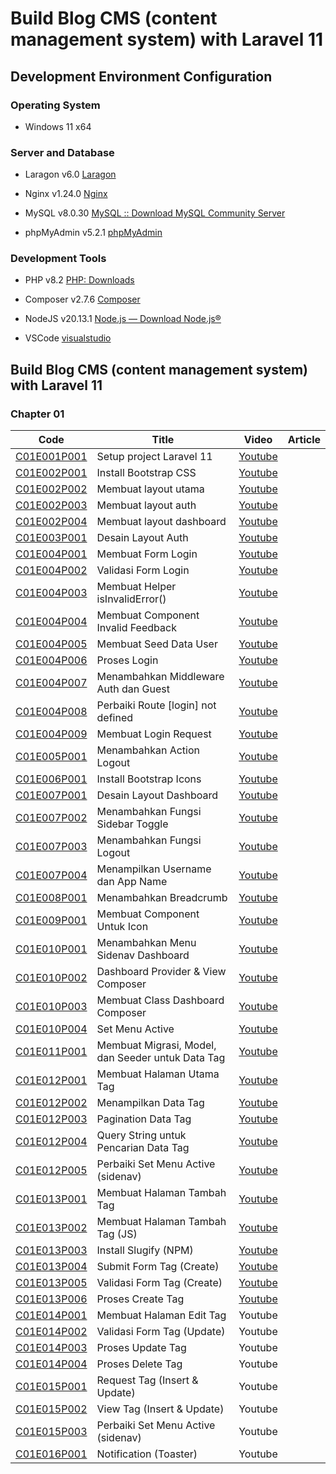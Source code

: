 # Build Blog CMS (content management system) with Laravel 11

## Development Environment Configuration

### Operating System

- Windows 11 x64

### Server and Database

- Laragon v6.0 [Laragon](https://laragon.org/download/)

- Nginx v1.24.0 [Nginx](https://nginx.org/en/download.html)

- MySQL v8.0.30 [MySQL :: Download MySQL Community Server](https://dev.mysql.com/downloads/mysql/)

- phpMyAdmin v5.2.1 [phpMyAdmin](https://www.phpmyadmin.net/)

### Development Tools

- PHP v8.2 [PHP: Downloads](https://www.php.net/downloads.php)

- Composer v2.7.6 [Composer](https://getcomposer.org/download/)

- NodeJS v20.13.1 [Node.js — Download Node.js®](https://nodejs.org/en/download)

- VSCode [visualstudio](https://code.visualstudio.com/)

## Build Blog CMS (content management system) with Laravel 11

### Chapter 01

| Code                                                                                                                                                                                                            | Title                                             | Video                                                       | Article |
| --------------------------------------------------------------------------------------------------------------------------------------------------------------------------------------------------------------- | ------------------------------------------------- | ----------------------------------------------------------- | ------- |
| [C01E001P001](https://github.com/ilmukita/build-blog-cms-with-laravel-11-support/blob/main/Chapter%2001/Episode%20001/C01E001P001%20-%20Setup%20project%20Laravel%2011.md)                                      | Setup project Laravel 11                          | [Youtube](https://youtu.be/6qladUUkZSY)                     |         |
| [C01E002P001](https://github.com/ilmukita/build-blog-cms-with-laravel-11-support/blob/main/Chapter%2001/Episode%20002/C01E002P001/C01E002P001%20-%20Install%20Bootstrap%20CSS.md)                               | Install Bootstrap CSS                             | [Youtube](https://youtu.be/uWkY-4Y4Oxc)                     |         |
| [C01E002P002](https://github.com/ilmukita/build-blog-cms-with-laravel-11-support/blob/main/Chapter%2001/Episode%20002/C01E002P002%20-%20Membuat%20layout%20utama.md)                                            | Membuat layout utama                              | [Youtube](https://youtu.be/9-DajTQqlY4)                     |         |
| [C01E002P003](https://github.com/ilmukita/build-blog-cms-with-laravel-11-support/blob/main/Chapter%2001/Episode%20002/C01E002P003%20-%20Membuat%20layout%20auth.md)                                             | Membuat layout auth                               | [Youtube](https://youtu.be/pg0sBx1S-WA)                     |         |
| [C01E002P004](https://github.com/ilmukita/build-blog-cms-with-laravel-11-support/blob/main/Chapter%2001/Episode%20002/C01E002P004%20-%20Membuat%20layout%20dashboard.md)                                        | Membuat layout dashboard                          | [Youtube](https://youtu.be/C1zW2J1LZpY)                     |         |
| [C01E003P001](https://github.com/ilmukita/build-blog-cms-with-laravel-11-support/blob/main/Chapter%2001/Episode%20003/C01E003P001%20-%20Desain%20layout%20auth.md)                                              | Desain Layout Auth                                | [Youtube](https://youtu.be/ub-t4LUufq0)                     |         |
| [C01E004P001](https://github.com/ilmukita/build-blog-cms-with-laravel-11-support/blob/main/Chapter%2001/Episode%20004/C01E004P001%20-%20Membuat%20Form%20Login.md)                                              | Membuat Form Login                                | [Youtube](https://youtu.be/xmulLWyDIRA)                     |         |
| [C01E004P002](https://github.com/ilmukita/build-blog-cms-with-laravel-11-support/blob/main/Chapter%2001/Episode%20004/C01E004P002%20-%20Validasi%20Form%20Login.md)                                             | Validasi Form Login                               | [Youtube](https://youtu.be/KsDiYfhhzhE)                     |         |
| [C01E004P003](https://github.com/ilmukita/build-blog-cms-with-laravel-11-support/blob/main/Chapter%2001/Episode%20004/C01E004P003%20-%20Membuat%20Helper%20isInvalidError().md)                                 | Membuat Helper isInvalidError()                   | [Youtube](https://youtu.be/gZEu5mcAu-s)                     |         |
| [C01E004P004](https://github.com/ilmukita/build-blog-cms-with-laravel-11-support/blob/main/Chapter%2001/Episode%20004/C01E004P004%20-%20Membuat%20Component%20Invalid%20Feedback.md)                            | Membuat Component Invalid Feedback                | [Youtube](https://youtu.be/0C0Awx2T-CM)                     |         |
| [C01E004P005](https://github.com/ilmukita/build-blog-cms-with-laravel-11-support/blob/main/Chapter%2001/Episode%20004/C01E004P005%20-%20Membuat%20Seed%20Data%20User.md)                                        | Membuat Seed Data User                            | [Youtube](https://youtu.be/DRRHbIctSfs)                     |         |
| [C01E004P006](https://github.com/ilmukita/build-blog-cms-with-laravel-11-support/blob/main/Chapter%2001/Episode%20004/C01E004P006%20-%20Proses%20Login.md)                                                      | Proses Login                                      | [Youtube](https://youtu.be/oiYL2VdpAK4)                     |         |
| [C01E004P007](https://github.com/ilmukita/build-blog-cms-with-laravel-11-support/blob/main/Chapter%2001/Episode%20004/C01E004P007%20-%20Menambahkan%20middleware%20auth%20dan%20guest.md)                       | Menambahkan Middleware Auth dan Guest             | [Youtube](https://youtu.be/LiH-XW27xus)                     |         |
| [C01E004P008](https://github.com/ilmukita/build-blog-cms-with-laravel-11-support/blob/main/Chapter%2001/Episode%20004/C01E004P008%20-%20Perbaiki%20Route%20%5Blogin%5D%20not%20defined.md)                      | Perbaiki Route [login] not defined                | [Youtube](https://youtu.be/cKZyEpHOQc4)                     |         |
| [C01E004P009](https://github.com/ilmukita/build-blog-cms-with-laravel-11-support/blob/main/Chapter%2001/Episode%20004/C01E004P009%20-%20Membuat%20Login%20Request.md)                                           | Membuat Login Request                             | [Youtube](https://youtu.be/4QwF1j6qzWg)                     |         |
| [C01E005P001](https://github.com/ilmukita/build-blog-cms-with-laravel-11-support/blob/main/Chapter%2001/Episode%20005/C01E005P001%20-%20Menambahkan%20Action%20Logout.md)                                       | Menambahkan Action Logout                         | [Youtube](https://youtu.be/9d3SRz_b_vE)                     |         |
| [C01E006P001](https://github.com/ilmukita/build-blog-cms-with-laravel-11-support/blob/main/Chapter%2001/Episode%20006/C01E006P001%20-%20Install%20Bootstrap%20Icons.md)                                         | Install Bootstrap Icons                           | [Youtube](https://youtu.be/vdaABXEKOpE)                     |         |
| [C01E007P001](https://github.com/ilmukita/build-blog-cms-with-laravel-11-support/blob/main/Chapter%2001/Episode%20007/C01E007P001%20-%20Desain%20Layout%20Dashboard.md)                                         | Desain Layout Dashboard                           | [Youtube](https://youtu.be/ieti9OseR1Y)                     |         |
| [C01E007P002](https://github.com/ilmukita/build-blog-cms-with-laravel-11-support/blob/main/Chapter%2001/Episode%20007/C01E007P002%20-%20Menambahkan%20Fungsi%20Sidebar%20Toggle.md)                             | Menambahkan Fungsi Sidebar Toggle                 | [Youtube](https://youtu.be/kVwbutVmArI)                     |         |
| [C01E007P003](https://github.com/ilmukita/build-blog-cms-with-laravel-11-support/blob/main/Chapter%2001/Episode%20007/C01E007P003%20-%20Menambahkan%20Fungsi%20Logout.md)                                       | Menambahkan Fungsi Logout                         | [Youtube](https://youtu.be/i2fgVxkf8Ig)                     |         |
| [C01E007P004](https://github.com/ilmukita/build-blog-cms-with-laravel-11-support/blob/main/Chapter%2001/Episode%20007/C01E007P004%20-%20Menampilkan%20Username%20dan%20App%20Name.md)                           | Menampilkan Username dan App Name                 | [Youtube](https://youtu.be/oKBQwByyb1w)                     |         |
| [C01E008P001](https://github.com/ilmukita/build-blog-cms-with-laravel-11-support/blob/main/Chapter%2001/Episode%20008/C01E008P001%20-%20Menambahkan%20Breadcrumb.md)                                            | Menambahkan Breadcrumb                            | [Youtube](https://www.youtube.com/watch?v=FormR2qJ1LA)      |         |
| [C01E009P001](https://github.com/ilmukita/build-blog-cms-with-laravel-11-support/blob/main/Chapter%2001/Episode%20009/C01E009P001%20-%20Membuat%20Component%20Untuk%20Icon.md)                                  | Membuat Component Untuk Icon                      | [Youtube](https://youtu.be/J_ouc6DvWSA)                     |         |
| [C01E010P001](https://github.com/ilmukita/build-blog-cms-with-laravel-11-support/blob/main/Chapter%2001/Episode%20010/C01E010P001%20-%20Menambahkan%20Menu%20Sidenav%20Dashboard.md)                            | Menambahkan Menu Sidenav Dashboard                | [Youtube](https://youtu.be/IkO4nIbUS_Q)                     |         |
| [C01E010P002](https://github.com/ilmukita/build-blog-cms-with-laravel-11-support/blob/main/Chapter%2001/Episode%20010/C01E010P002%20-%20Dashboard%20Provider%20%26%20View%20Composer.md)                        | Dashboard Provider & View Composer                | [Youtube](https://youtu.be/vrIz3YLiQg8)                     |         |
| [C01E010P003](https://github.com/ilmukita/build-blog-cms-with-laravel-11-support/blob/main/Chapter%2001/Episode%20010/C01E010P003%20-%20Membuat%20Class%20Dashboard%20Composer.md)                              | Membuat Class Dashboard Composer                  | [Youtube](https://youtu.be/DN9kl4JgQxc)                     |         |
| [C01E010P004](https://github.com/ilmukita/build-blog-cms-with-laravel-11-support/blob/main/Chapter%2001/Episode%20010/C01E010P004%20-%20Set%20Menu%20Active.md)                                                 | Set Menu Active                                   | [Youtube](https://youtu.be/nJlt_OWzTvg)                     |         |
| [C01E011P001](https://github.com/ilmukita/build-blog-cms-with-laravel-11-support/blob/main/Chapter%2001/Episode%20011/C01E011P001%20-%20Membuat%20Migrasi%2C%20Model%2C%20dan%20Seeder%20untuk%20Data%20Tag.md) | Membuat Migrasi, Model, dan Seeder untuk Data Tag | [Youtube](https://youtu.be/oYl8Xj7XiMo)                     |         |
| [C01E012P001](https://github.com/ilmukita/build-blog-cms-with-laravel-11-support/blob/main/Chapter%2001/Episode%20012/C01E012P001%20-%20Membuat%20Halaman%20Utama%20Tag.md)                                     | Membuat Halaman Utama Tag                         | [Youtube](https://youtu.be/bXv5FbzIezQ?si=aihog_rs7sl1BQkP) |         |
| [C01E012P002](https://github.com/ilmukita/build-blog-cms-with-laravel-11-support/blob/main/Chapter%2001/Episode%20012/C01E012P002%20-%20Menampilkan%20Data%20Tag.md)                                            | Menampilkan Data Tag                              | [Youtube](https://youtu.be/NAL5tHdGHqo?si=MNAMC5LZSCjLuMqu) |         |
| [C01E012P003](https://github.com/ilmukita/build-blog-cms-with-laravel-11-support/blob/main/Chapter%2001/Episode%20012/C01E012P003%20-%20Pagination%20Data%20Tag.md)                                             | Pagination Data Tag                               | [Youtube](https://youtu.be/Fj5h_oofv-4?si=mw1cdzh8bbvA6M2P) |         |
| [C01E012P004](https://github.com/ilmukita/build-blog-cms-with-laravel-11-support/blob/main/Chapter%2001/Episode%20012/C01E012P004%20-%20Query%20String%20untuk%20Pencarian%20Data%20Tag.md)                     | Query String untuk Pencarian Data Tag             | [Youtube](https://youtu.be/iRoR4ws2If8?si=UX3Q8oR9MDEcFFUR) |         |
| [C01E012P005](https://github.com/ilmukita/build-blog-cms-with-laravel-11-support/blob/main/Chapter%2001/Episode%20012/C01E012P005%20-%20Perbaiki%20Set%20Menu%20Active%20(sidenav).md)                          | Perbaiki Set Menu Active (sidenav)                | [Youtube](https://youtu.be/hXzCWUKwHmk?si=hdiVFNtemZ-jBvYX) |         |
| [C01E013P001](https://github.com/ilmukita/build-blog-cms-with-laravel-11-support/blob/main/Chapter%2001/Episode%20013/C01E013P001%20-%20Membuat%20Halaman%20Tambah%20Tag.md)                                    | Membuat Halaman Tambah Tag                        | [Youtube](https://youtu.be/BoRaXj7cshU?si=gxKoL7m_MDcDH1Nf) |         |
| [C01E013P002](https://github.com/ilmukita/build-blog-cms-with-laravel-11-support/blob/main/Chapter%2001/Episode%20013/C01E013P002%20-%20Membuat%20Halaman%20Tambah%20Tag%20(JS).md)                             | Membuat Halaman Tambah Tag (JS)                   | [Youtube](https://youtu.be/rhEkod9zOrw?si=yI98OPaVbFPkuEXk) |         |
| [C01E013P003](https://github.com/ilmukita/build-blog-cms-with-laravel-11-support/blob/main/Chapter%2001/Episode%20013/C01E013P003%20-%20Install%20Slugify.md)                                                   | Install Slugify (NPM)                             | [Youtube](https://youtu.be/SBhM3QZDsgI?si=ooQK7m5vMcz9h6PH) |         |
| [C01E013P004](https://github.com/ilmukita/build-blog-cms-with-laravel-11-support/blob/main/Chapter%2001/Episode%20013/C01E013P004%20-%20Submit%20Form%20Tag%20(Create).md)                                      | Submit Form Tag (Create)                          | [Youtube](https://youtu.be/Zlbmdkm9oTQ?si=-zq9QhPbajgUei_T) |         |
| [C01E013P005](https://github.com/ilmukita/build-blog-cms-with-laravel-11-support/blob/main/Chapter%2001/Episode%20013/C01E013P005%20-%20Validasi%20Form%20Tag%20(Create).md)                                    | Validasi Form Tag (Create)                        | [Youtube](https://youtu.be/162lrxMEOls?si=ddDgC5B5UQpweqz9) |         |
| [C01E013P006](https://github.com/ilmukita/build-blog-cms-with-laravel-11-support/blob/main/Chapter%2001/Episode%20013/C01E013P006%20-%20Proses%20Create%20Tag.md)                                               | Proses Create Tag                                 | [Youtube](https://youtu.be/H5cFTNswVYs?si=y90prkBiHPhwni42) |         |
| [C01E014P001](https://github.com/ilmukita/build-blog-cms-with-laravel-11-support/blob/main/Chapter%2001/Episode%20014/C01E014P001%20-%20Membuat%20Halaman%20Edit%20Tag.md)                                      | Membuat Halaman Edit Tag                          | Youtube                                                     |         |
| [C01E014P002](https://github.com/ilmukita/build-blog-cms-with-laravel-11-support/blob/main/Chapter%2001/Episode%20014/C01E014P002%20-%20Validasi%20Form%20Tag%20(Update).md)                                    | Validasi Form Tag (Update)                        | Youtube                                                     |         |
| [C01E014P003](https://github.com/ilmukita/build-blog-cms-with-laravel-11-support/blob/main/Chapter%2001/Episode%20014/C01E014P003%20-%20Proses%20Update%20Tag.md)                                               | Proses Update Tag                                 | Youtube                                                     |         |
| [C01E014P004](https://github.com/ilmukita/build-blog-cms-with-laravel-11-support/blob/main/Chapter%2001/Episode%20014/C01E014P004%20-%20Proses%20Delete%20Tag.md)                                               | Proses Delete Tag                                 | Youtube                                                     |         |
| [C01E015P001](https://github.com/ilmukita/build-blog-cms-with-laravel-11-support/blob/main/Chapter%2001/Episode%20015/C01E015P001%20-%20Request%20Tag%20(Insert%20%26%20Update).md)                             | Request Tag (Insert & Update)                     | Youtube                                                     |         |
| [C01E015P002](https://github.com/ilmukita/build-blog-cms-with-laravel-11-support/blob/main/Chapter%2001/Episode%20015/C01E015P002%20-%20View%20Tag%20(Insert%20%26%20Update).md)                                | View Tag (Insert & Update)                        | Youtube                                                     |         |
| [C01E015P003](https://github.com/ilmukita/build-blog-cms-with-laravel-11-support/blob/main/Chapter%2001/Episode%20015/C01E015P003%20-%20Perbaiki%20Set%20Menu%20Active%20(sidenav).md)                          | Perbaiki Set Menu Active (sidenav)                | Youtube                                                     |         |
| [C01E016P001](https://github.com/ilmukita/build-blog-cms-with-laravel-11-support/blob/main/Chapter%2001/Episode%20016/C01E016P001%20-%20Notification%20(Toaster).md)                                            | Notification (Toaster)                            | Youtube                                                     |         |

